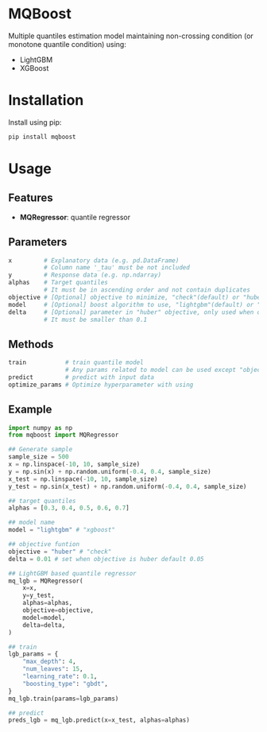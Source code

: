 # MQBoost

Multiple quantiles estimation model maintaining non-crossing condition (or monotone quantile condition) using:
- LightGBM
- XGBoost

# Installation
Install using pip:
```bash
pip install mqboost
```

# Usage
## Features
- **MQRegressor**: quantile regressor

## Parameters
```python
x         # Explanatory data (e.g. pd.DataFrame)
          # Column name '_tau' must be not included
y         # Response data (e.g. np.ndarray)
alphas    # Target quantiles
          # It must be in ascending order and not contain duplicates
objective # [Optional] objective to minimize, "check"(default) or "huber"
model     # [Optional] boost algorithm to use, "lightgbm"(default) or "xgboost"
delta     # [Optional] parameter in "huber" objective, only used when objective == "huber"
          # It must be smaller than 0.1
```

## Methods
```python
train           # train quantile model
                # Any params related to model can be used except "objective"
predict         # predict with input data
optimize_params # Optimize hyperparameter with using
```

## Example
```python
import numpy as np
from mqboost import MQRegressor

## Generate sample
sample_size = 500
x = np.linspace(-10, 10, sample_size)
y = np.sin(x) + np.random.uniform(-0.4, 0.4, sample_size)
x_test = np.linspace(-10, 10, sample_size)
y_test = np.sin(x_test) + np.random.uniform(-0.4, 0.4, sample_size)

## target quantiles
alphas = [0.3, 0.4, 0.5, 0.6, 0.7]

## model name
model = "lightgbm" # "xgboost"

## objective funtion
objective = "huber" # "check"
delta = 0.01 # set when objective is huber default 0.05

## LightGBM based quantile regressor
mq_lgb = MQRegressor(
    x=x,
    y=y_test,
    alphas=alphas,
    objective=objective,
    model=model,
    delta=delta,
)

## train
lgb_params = {
    "max_depth": 4,
    "num_leaves": 15,
    "learning_rate": 0.1,
    "boosting_type": "gbdt",
}
mq_lgb.train(params=lgb_params)

## predict
preds_lgb = mq_lgb.predict(x=x_test, alphas=alphas)
```
